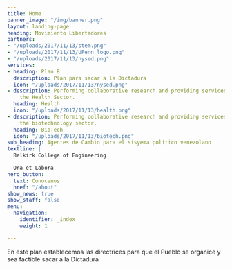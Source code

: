 ```yaml
---
title: Home
banner_image: "/img/banner.png"
layout: landing-page
heading: Movimiento Libertadores
partners:
- "/uploads/2017/11/13/stem.png"
- "/uploads/2017/11/13/UPenn_logo.png"
- "/uploads/2017/11/13/nysed.png"
services:
- heading: Plan B
  description: Plan para sacar a la Dictadura
  icon: "/uploads/2017/11/13/nysed.png"
- description: Performing collaborative research and providing services to support
    the Health Sector.
  heading: Health
  icon: "/uploads/2017/11/13/health.png"
- description: Performing collaborative research and providing services to support
    the biotechnology sector.
  heading: BioTech
  icon: "/uploads/2017/11/13/biotech.png"
sub_heading: Agentes de Cambio para el sisyema político venezolano
textline: |
  Belkirk College of Engineering

  Ora et Labora
hero_button:
  text: Conocenos
  href: "/about"
show_news: true
show_staff: false
menu:
  navigation:
    identifier: _index
    weight: 1

---
```

En este plan establecemos las directrices para que el Pueblo se organice y sea factible sacar a la Dictadura
